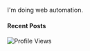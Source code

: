 I'm doing web automation.

#### Recent Posts

<!-- BLOG-POST-LIST:START -->
<!-- BLOG-POST-LIST:END -->

<!-- Profile Views Counter -->
![Profile Views](https://komarev.com/ghpvc/?username=odhyp&color=green&style=pixel&abbreviated=true)
